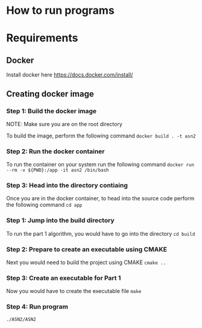 # How to run programs

# Requirements
## Docker
Install docker here https://docs.docker.com/install/

## Creating docker image
### Step 1: Build the docker image
NOTE: Make sure you are on the root directory

To build the image, perform the following command 
`docker build . -t asn2`

### Step 2: Run the docker container
To run the container on your system run the following command
`docker run --rm -v ${PWD}:/app -it asn2 /bin/bash`

### Step 3: Head into the directory contiaing 
Once you are in the docker container, to head into the source code perform the following command
`cd app`



### Step 1: Jump into the build directory
To run the part 1 algorithm, you would have to go into the directory `cd build`

### Step 2: Prepare to create an executable using CMAKE
Next you would need to build the project using CMAKE
`cmake ..`

### Step 3: Create an executable for Part 1
Now you would have to create the executable file
`make`

### Step 4: Run program
`./ASN2/ASN2`
